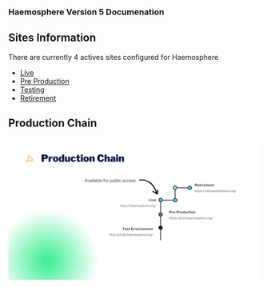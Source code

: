 ### Haemosphere Version 5 Documenation

Sites Information
-------------
There are currently 4 actives sites configured for Haemosphere

- [Live](https://haemosphere.org/)
- [Pre Production](https://prod.haemosphere.org/)
- [Testing](https://prod1.haemosphere.org/)
- [Retirement](https://old.haemosphere.org/)

Production Chain
-------------

![](images/Production%20Chain%20Image.png)
